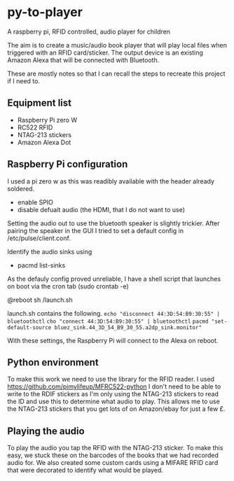 # py-to-player
A raspberry pi, RFID controlled, audio player for children

The aim is to create a music/audio book player that will play local files when triggered with an RFID card/sticker. The output device is an existing Amazon Alexa that will be connected with Bluetooth.

These are mostly notes so that I can recall the steps to recreate this project if I need to.

## Equipment list
- Raspberry Pi zero W
- RC522 RFID
- NTAG-213 stickers
- Amazon Alexa Dot

## Raspberry Pi configuration
I used a pi zero w as this was readibly available with the header already soldered.
- enable SPIO
- disable defualt audio (the HDMI, that I do not want to use)
  
Setting the audio out to use the bluetooth speaker is slightly trickier. After pairing the speaker in the GUI I tried to set a default config in
/etc/pulse/client.conf.

Identify the audio sinks using
- pacmd list-sinks

As the defauly config proved unreliable, I have a shell script that launches on boot via the cron tab (sudo crontab -e)

@reboot sh /launch.sh

launch.sh contains the following.
`echo "disconnect 44:3D:54:B9:30:55" | bluetoothctl`
`cho "connect 44:3D:54:B9:30:55" | bluetoothctl`
`pacmd "set-default-source bluez_sink.44_3D_54_B9_30_55.a2dp_sink.monitor"`

With these settings, the Raspberry Pi will connect to the Alexa on reboot.

## Python environment
To make this work we need to use the library for the RFID reader. I used https://github.com/pimylifeup/MFRC522-python
I don't need to be able to write to the RDIF stickers as I'm only using the NTAG-213 stickers to read the ID and use this to determine what audio to play. This allows me to use the NTAG-213 stickers that you get lots of on Amazon/ebay for just a few £.

## Playing the audio
To play the audio you tap the RFID with the NTAG-213 sticker. To make this easy, we stuck these on the barcodes of the books that we had recorded audio for.
We also created some custom cards using a MIFARE RFID card that were decorated to identify what would be played.



